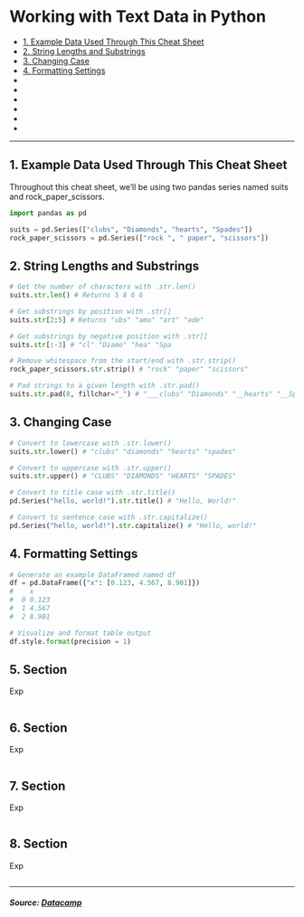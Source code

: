 # Working with Text Data in Python

* [1. Example Data Used Through This Cheat Sheet](#1-example-data-used-through-this-cheat-sheet)
* [2. String Lengths and Substrings](#2-string-lengths-and-substrings)
* [3. Changing Case](#3-changing-case)
* [4. Formatting Settings](#4-formatting-settings)
* []()
* []()
* []()
* []()
* []()
* []()

---

## 1. Example Data Used Through This Cheat Sheet
Throughout this cheat sheet, we’ll be using two pandas series named suits and rock_paper_scissors.
```python
import pandas as pd

suits = pd.Series(["clubs", "Diamonds", "hearts", "Spades"])
rock_paper_scissors = pd.Series(["rock ", " paper", "scissors"])
```

## 2. String Lengths and Substrings
```python
# Get the number of characters with .str.len()
suits.str.len() # Returns 5 8 6 6

# Get substrings by position with .str[]
suits.str[2:5] # Returns "ubs" "amo" "art" "ade"

# Get substrings by negative position with .str[]
suits.str[:-3] # "cl" "Diamo" "hea" "Spa

# Remove whitespace from the start/end with .str.strip()
rock_paper_scissors.str.strip() # "rock" "paper" "scissors"

# Pad strings to a given length with .str.pad()
suits.str.pad(8, fillchar="_") # "___clubs" "Diamonds" "__hearts" "__Spades"
```

## 3. Changing Case
```python
# Convert to lowercase with .str.lower()
suits.str.lower() # "clubs" "diamonds" "hearts" "spades"

# Convert to uppercase with .str.upper()
suits.str.upper() # "CLUBS" "DIAMONDS" "HEARTS" "SPADES"

# Convert to title case with .str.title()
pd.Series("hello, world!").str.title() # "Hello, World!"

# Convert to sentence case with .str.capitalize()
pd.Series("hello, world!").str.capitalize() # "Hello, world!"
```

## 4. Formatting Settings
```python
# Generate an example DataFramed named df
df = pd.DataFrame({"x": [0.123, 4.567, 8.901]})
#    x
#  0 0.123
#  1 4.567
#  2 8.901

# Visualize and format table output
df.style.format(precision = 1)
```

## 5. Section
Exp
```python

```

## 6. Section
Exp
```python

```

## 7. Section
Exp
```python

```

## 8. Section
Exp
```python

```

---

##### _Source: [Datacamp](https://media.datacamp.com/legacy/image/upload/v1671098753/Marketing/Blog/Working_With_Text_Data_in_Python.pdf)_

